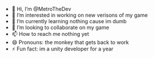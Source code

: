 - 👋 Hi, I’m @MetroTheDev
- 👀 I’m interested in working on new verisons of my game
- 🌱 I’m currently learning nothing cause im dumb
- 💞️ I’m looking to collaborate on my game
- 📫 How to reach me nothing yet
- 😄 Pronouns: the monkey that gets back to work
- ⚡ Fun fact: im a unity developer for a year
 
<!---
MetroTheDev/MetroTheDev is a ✨ special ✨ repository because its `README.md` (this file) appears on your GitHub profile.
You can click the Preview link to take a look at your changes.
--->
